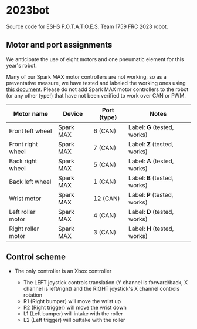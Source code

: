 # 2023bot
Source code for ESHS P.O.T.A.T.O.E.S. Team 1759 FRC 2023 robot.

## Motor and port assignments

We anticipate the use of eight motors and one pneumatic element for this year's
robot.

Many of our Spark MAX motor controllers are not working, so as a preventative
measure, we have tested and labeled the working ones using [this document](https://docs.google.com/spreadsheets/d/1GVH6_3GqdCZB0zrcatGYz_2MCnv6uKWJbg4vYoOikac/edit#gid=0).
Please do not add Spark MAX motor controllers to the robot (or any other type!)
that have not been verified to work over CAN or PWM.

| Motor name | Device | Port (type) | Notes |
| --- | --- | --- | --- |
| Front left wheel | Spark MAX | 6 (CAN) | Label: **G** (tested, works) |
| Front right wheel | Spark MAX | 7 (CAN) | Label: **Z** (tested, works) |
| Back right wheel | Spark MAX | 5 (CAN) | Label: **A** (tested, works) |
| Back left wheel | Spark MAX | 1 (CAN) | Label: **B** (tested, works) |
| Wrist motor | Spark MAX | 12 (CAN) | Label: **P** (tested, works) |
| Left roller motor | Spark MAX | 4 (CAN) | Label: **D** (tested, works) |
| Right roller motor | Spark MAX | 3 (CAN) | Label: **H** (tested, works) |

## Control scheme
- The only controller is an Xbox controller 

  - The LEFT joystick controls translation (Y channel is forward/back, X channel is left/right) and the RIGHT joystick's X channel controls
    rotation
  - R1 (Right bumper) will move the wrist up
  - R2 (Right trigger) will move the wrist down
  - L1 (Left bumper) will intake with the roller
  - L2 (Left trigger) will outtake with the roller